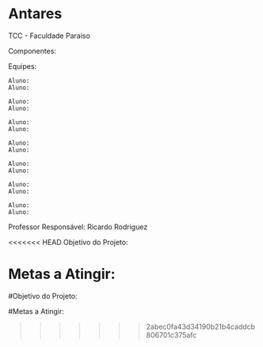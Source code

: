 # Antares 
TCC - Faculdade Paraiso

Componentes:

Equipes:

	Aluno:
	Aluno:

	Aluno:
	Aluno:

	Aluno:
	Aluno:

	Aluno:
	Aluno:

	Aluno:
	Aluno:

	Aluno:
	Aluno:

	Aluno:
	Aluno:


Professor Responsável: Ricardo Rodriguez


<<<<<<< HEAD
Objetivo do Projeto:


Metas a Atingir:
=======
#Objetivo do Projeto:


#Metas a Atingir:
>>>>>>> 2abec0fa43d34190b21b4caddcb806701c375afc

